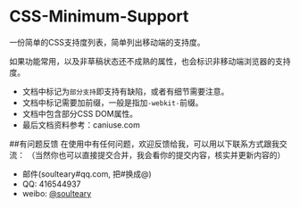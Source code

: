 CSS-Minimum-Support
===================

一份简单的CSS支持度列表，简单列出移动端的支持度。

如果功能常用，以及非草稿状态还不成熟的属性，也会标识非移动端浏览器的支持度。


* 文档中标记为`部分支持`即支持有缺陷，或者有细节需要注意。
* 文档中标记需要加前缀，一般是指加`-webkit-`前缀。
* 文档中包含部分CSS DOM属性。
* 最后文档资料参考：caniuse.com

##有问题反馈
在使用中有任何问题，欢迎反馈给我，可以用以下联系方式跟我交流：
（当然你也可以直接提交合并，我会看你的提交内容，核实并更新内容的）

* 邮件(soulteary#qq.com, 把#换成@)
* QQ: 416544937
* weibo: [@soulteary](http://weibo.com/firendless)
